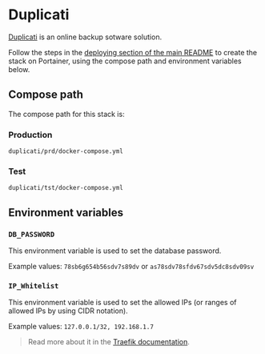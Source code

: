 # Duplicati

[Duplicati](https://www.duplicati.com/) is an online backup sotware solution.  

Follow the steps in the [deploying section of the main README](../README.md#deploying) to create the stack on Portainer, using the compose path and environment variables below.

## Compose path

The compose path for this stack is:

### Production
```
duplicati/prd/docker-compose.yml
```

### Test
```
duplicati/tst/docker-compose.yml
```

## Environment variables

### `DB_PASSWORD`

This environment variable is used to set the database password.

Example values: `78sb6g654b56sdv7s89dv` or `as78sdv78sfdv67sdv5dc8sdv09sv`

### `IP_Whitelist`

This environment variable is used to set the allowed IPs (or ranges of allowed IPs by using CIDR notation).

Example values: `127.0.0.1/32, 192.168.1.7`

> Read more about it in the [Traefik documentation](https://doc.traefik.io/traefik/middlewares/http/ipwhitelist/).